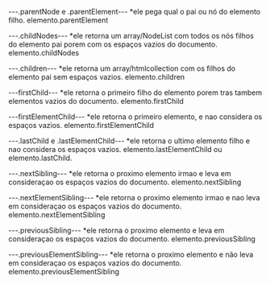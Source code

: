 ---.parentNode e .parentElement---
*ele pega qual o pai ou nó do elemento filho.
            elemento.parentElement



---.childNodes---
*ele retorna um array/NodeList com todos os nós filhos do elemento pai porem com os espaços vazios do documento.
            elemento.childNodes



---.children---
*ele retorna um array/htmlcollection com os filhos do elemento pai sem espaços vazios.
            elemento.children



---firstChild---
*ele retorna o primeiro filho do elemento porem tras tambem elementos vazios do documento.
            elemento.firstChild



---firstElementChild---
*ele retorna o primeiro elemento, e nao considera os espaços vazios.
            elemento.firstElementChild



---.lastChild e .lastElementChild---
*ele retorna o ultimo elemento filho e nao considera os espaços vazios.
            elemento.lastElementChild ou elemento.lastChild.




---.nextSibling---
*ele retorna o proximo elemento irmao e leva em consideraçao os espaços vazios do documento.
            elemento.nextSibling



---.nextElementSibling---
*ele retorna o proximo elemento irmao e nao leva em consideraçao os espaços vazios do documento.
            elemento.nextElementSibling




---.previousSibling---
*ele retorna o proximo elemento e leva em consideraçao os espaços vazios do documento.
            elemento.previousSibling




---.previousElementSibling---
*ele retorna o proximo elemento e não leva em consideraçao os espaços vazios do documento.
            elemento.previousElementSibling








